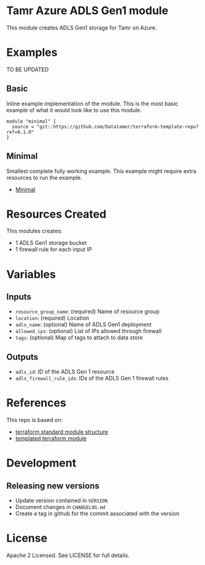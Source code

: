 # Tamr Azure ADLS Gen1 module

This module creates ADLS Gen1 storage for Tamr on Azure.

# Examples
TO BE UPDATED
## Basic
Inline example implementation of the module.  This is the most basic example of what it would look like to use this module.
```
module "minimal" {
  source = "git::https://github.com/Datatamer/terraform-template-repo?ref=0.1.0"
}
```
## Minimal
Smallest complete fully working example. This example might require extra resources to run the example.
- [Minimal](https://github.com/Datatamer/terraform-template-repo/tree/master/examples/minimal)

# Resources Created
This modules creates:
* 1 ADLS Gen1 storage bucket
* 1 firewall rule for each input IP

# Variables 
## Inputs
* `resource_group_name`: (required) Name of resource group
* `location`: (required) Location
* `adls_name`: (optional) Name of ADLS Gen1 deployment
* `allowed_ips`: (optional) List of IPs allowed through firewall
* `tags`: (optional) Map of tags to attach to data store

## Outputs
* `adls_id`: ID of the ADLS Gen 1 resource
* `adls_firewall_rule_ids`: IDs of the ADLS Gen 1 firewall rules

# References
This repo is based on:
* [terraform standard module structure](https://www.terraform.io/docs/modules/index.html#standard-module-structure)
* [templated terraform module](https://github.com/tmknom/template-terraform-module)

# Development
## Releasing new versions
* Update version contained in `VERSION`
* Document changes in `CHANGELOG.md`
* Create a tag in github for the commit associated with the version

# License
Apache 2 Licensed. See LICENSE for full details.

